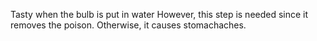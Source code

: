Tasty when the bulb is put in water
However, this step is needed since it removes the poison. Otherwise, it causes stomachaches.